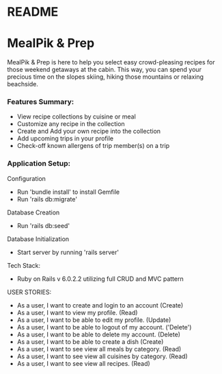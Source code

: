 # README

<h1> MealPik & Prep </h1>

MealPik & Prep is here to help you select easy crowd-pleasing recipes
for those weekend getaways at the cabin.  This way, you can spend your 
precious time on the slopes skiing, hiking those mountains or relaxing beachside. 


<h3>Features Summary:</h3>

- View recipe collections by cuisine or meal
- Customize any recipe in the collection
- Create and Add your own recipe into the collection
- Add upcoming trips in your profile
- Check-off known allergens of trip member(s) on a trip
<!-- - Favorite recipes will be added to your profile page -->
<!-- - Add favorite recipes to specific weekend trips  -->


<h3> Application Setup: </h3>

Configuration 
* Run 'bundle install' to install Gemfile
* Run 'rails db:migrate'

Database Creation
* Run 'rails db:seed'

Database Initialization
* Start server by running 'rails server'

Tech Stack: 
* Ruby on Rails v 6.0.2.2 utilizing full CRUD and MVC pattern

USER STORIES:
- As a user, I want to create and login to an account (Create)
- As a user, I want to view my profile. (Read)
- As a user, I want to be able to edit my profile. (Update)
- As a user, I want to be able to logout of my account. ('Delete')
- As a user, I want to be able to delete my account. (Delete)
- As a user, I want to be able to create a dish (Create)
- As a user, I want to see view all meals by category.  (Read)
- As a user, I want to see view all cuisines by category.  (Read)
- As a user, I want to see view all recipes.  (Read)

